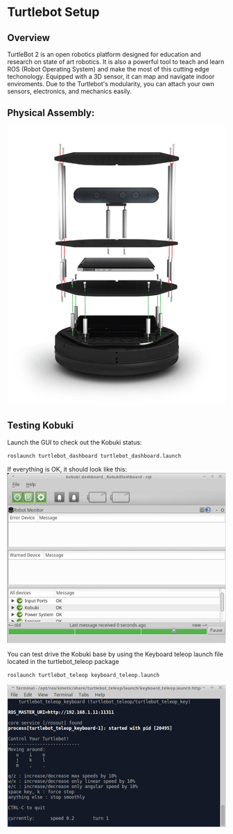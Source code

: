 # Turtlebot Setup

## Overview
TurtleBot 2 is an open robotics platform designed for education and research on state of art robotics. It is also a powerful  tool to teach and learn ROS (Robot Operating System) and make the most of this cutting edge techonology. Equipped with a 3D sensor, it can map and navigate indoor enviroments. Due to the Turtlebot's modularity, you can attach your own sensors, electronics, and mechanics easily.

## Physical Assembly:

![](Resources/01/explode_view_01.jpg)

## Testing Kobuki
Launch the GUI to check out the Kobuki status:
 ```bash
 roslaunch turtlebot_dashboard turtlebot_dashboard.launch
``` 
If everything is OK, it should look like this:
![](Resources/01/turtlebot_dashboard.png)

You can test drive the Kobuki base by using the Keyboard teleop launch file located in the turtlebot_teleop package
```bash
roslaunch turtlebot_teleop keyboard_teleop.launch
```
![](Resources/01/turtlebot_keyboard_teleop.png)
